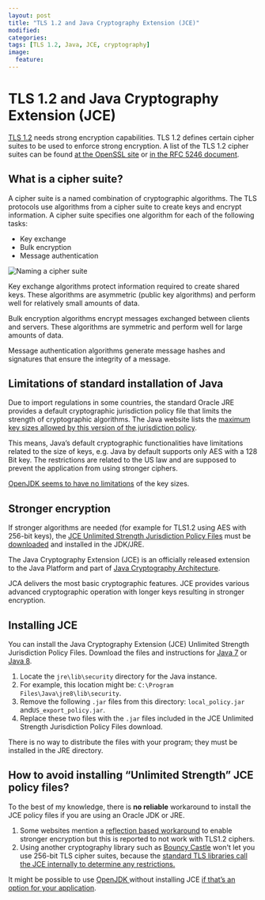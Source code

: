 ```yaml
---
layout: post
title: "TLS 1.2 and Java Cryptography Extension (JCE)"
modified:
categories: 
tags: [TLS 1.2, Java, JCE, cryptography]
image:
  feature:
---
```


# TLS 1.2 and Java Cryptography Extension (JCE) 

[TLS 1.2](https://en.wikipedia.org/wiki/Transport_Layer_Security#TLS_1.2) needs strong encryption capabilities. TLS 1.2 defines certain cipher suites to be used to enforce strong encryption. A list of the TLS 1.2 cipher suites can be found [at the OpenSSL site](https://www.openssl.org/docs/manmaster/apps/ciphers.html) or [in the RFC 5246 document](https://tools.ietf.org/html/rfc5246#appendix-A.5).

## What is a cipher suite?

A cipher suite is a named combination of cryptographic algorithms. 
The TLS protocols use algorithms from a cipher suite to create keys and encrypt information. A cipher suite specifies one algorithm for each of the following tasks:

- Key exchange
- Bulk encryption
- Message authentication

![Naming a cipher suite](../../images/posts/12.png "Naming a cipher suite")



Key exchange algorithms protect information required to create shared keys. These algorithms are asymmetric (public key algorithms) and perform well for relatively small amounts of data.

Bulk encryption algorithms encrypt messages exchanged between clients and servers. These algorithms are symmetric and perform well for large amounts of data.

Message authentication algorithms generate message hashes and signatures that ensure the integrity of a message.

## Limitations of standard installation of Java

Due to import regulations in some countries, the standard Oracle JRE provides a default cryptographic jurisdiction policy file that limits the strength of cryptographic algorithms. The Java website lists the [maximum key sizes allowed by this version of the jurisdiction policy](http://docs.oracle.com/javase/7/docs/technotes/guides/security/SunProviders.html#importlimits).

This means, Java’s default cryptographic functionalities have limitations related to the size of keys, e.g. Java by default supports only AES with a 128 Bit key. The restrictions are related to the US law and are supposed to prevent the application from using stronger ciphers.

[OpenJDK seems to have no limitations](http://openjdk.java.net/groups/security/) of the key sizes.

## Stronger encryption 

If stronger algorithms are needed (for example for TLS1.2 using AES with 256-bit keys), the [JCE Unlimited Strength Jurisdiction Policy Files](http://www.oracle.com/technetwork/java/javase/downloads/index.html) must be [downloaded](http://www.oracle.com/technetwork/java/javase/downloads/jce8-download-2133166.html) and installed in the JDK/JRE.

The Java Cryptography Extension (JCE) is an officially released extension to the Java Platform and part of [Java Cryptography Architecture](https://en.wikipedia.org/wiki/Java_Cryptography_Architecture).

JCA delivers the most basic cryptographic features. JCE provides various advanced cryptographic operation with longer keys resulting in stronger encryption.

## Installing JCE

You can install the Java Cryptography Extension (JCE) Unlimited Strength Jurisdiction Policy Files. Download the files and instructions for [Java 7](http://www.oracle.com/technetwork/java/javase/downloads/jce-7-download-432124.html) or [Java 8](http://www.oracle.com/technetwork/java/javase/downloads/jce8-download-2133166.html).

1. Locate the `jre\lib\security` directory for the Java instance.
2. For example, this location might be: `C:\Program Files\Java\jre8\lib\security`.
3. Remove the following `.jar` files from this directory: `local_policy.jar` and`US_export_policy.jar`.
4. Replace these two files with the `.jar` files included in the JCE Unlimited Strength Jurisdiction Policy Files download.

There is no way to distribute the files with your program; they must be installed in the JRE directory.

## How to avoid installing “Unlimited Strength” JCE policy files?

To the best of my knowledge, there is **no reliable** workaround to install the JCE policy files if you are using an Oracle JDK or JRE. 


1. Some websites mention a [reflection based workaround](http://stackoverflow.com/questions/1179672/how-to-avoid-installing-unlimited-strength-jce-policy-files-when-deploying-an) to enable stronger encryption but this is reported to not work with TLS1.2 ciphers.
2. Using another cryptography library such as [Bouncy Castle](http://www.bouncycastle.org/) won't let you use 256-bit TLS cipher suites, because the [standard TLS libraries call the JCE internally to determine any restrictions.](https://stackoverflow.com/a/22492582)

It might be possible to use [OpenJDK ](http://openjdk.java.net/groups/security/)without installing JCE [if that’s an option for your application](http://stackoverflow.com/a/25848375).


